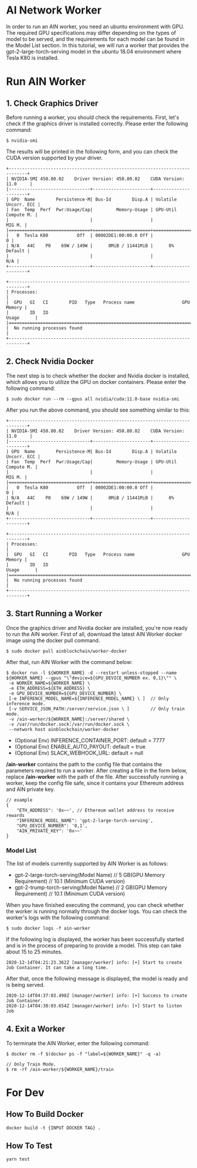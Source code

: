 # AI Network Worker
In order to run an AIN worker, you need an ubuntu environment with GPU. The required GPU specifications may differ depending on the types of model to be served, and the requirements for each model can be found in the Model List section. In this tutorial, we will run a worker that provides the gpt-2-large-torch-serving model in the ubuntu 18.04 environment where Tesla K80 is installed.

# Run AIN Worker

## 1. Check Graphics Driver
Before running a worker, you should check the requirements. First, let's check if the graphics driver is installed correctly. Please enter the following command:

```
$ nvidia-smi
```

The results will be printed in the following form, and you can check the CUDA version supported by your driver.

```
+-----------------------------------------------------------------------------+
| NVIDIA-SMI 450.80.02    Driver Version: 450.80.02    CUDA Version: 11.0     |
|-------------------------------+----------------------+----------------------+
| GPU  Name        Persistence-M| Bus-Id        Disp.A | Volatile Uncorr. ECC |
| Fan  Temp  Perf  Pwr:Usage/Cap|         Memory-Usage | GPU-Util  Compute M. |
|                               |                      |               MIG M. |
|===============================+======================+======================|
|   0  Tesla K80           Off  | 00002DE1:00:00.0 Off |                    0 |
| N/A   44C    P0    69W / 149W |      0MiB / 11441MiB |      0%      Default |
|                               |                      |                  N/A |
+-------------------------------+----------------------+----------------------+

+-----------------------------------------------------------------------------+
| Processes:                                                                  |
|  GPU   GI   CI        PID   Type   Process name                  GPU Memory |
|        ID   ID                                                   Usage      |
|=============================================================================|
|  No running processes found                                                 |
+-----------------------------------------------------------------------------+
```


## 2. Check Nvidia Docker
The next step is to check whether the docker and Nvidia docker is installed, which allows you to utilize the GPU on docker containers. Please enter the following command:

```
$ sudo docker run --rm --gpus all nvidia/cuda:11.0-base nvidia-smi
```

After you run the above command, you should see something similar to this:

```
+-----------------------------------------------------------------------------+
| NVIDIA-SMI 450.80.02    Driver Version: 450.80.02    CUDA Version: 11.0     |
|-------------------------------+----------------------+----------------------+
| GPU  Name        Persistence-M| Bus-Id        Disp.A | Volatile Uncorr. ECC |
| Fan  Temp  Perf  Pwr:Usage/Cap|         Memory-Usage | GPU-Util  Compute M. |
|                               |                      |               MIG M. |
|===============================+======================+======================|
|   0  Tesla K80           Off  | 00002DE1:00:00.0 Off |                    0 |
| N/A   44C    P0    69W / 149W |      0MiB / 11441MiB |      0%      Default |
|                               |                      |                  N/A |
+-------------------------------+----------------------+----------------------+

+-----------------------------------------------------------------------------+
| Processes:                                                                  |
|  GPU   GI   CI        PID   Type   Process name                  GPU Memory |
|        ID   ID                                                   Usage      |
|=============================================================================|
|  No running processes found                                                 |
+-----------------------------------------------------------------------------+
```

## 3. Start Running a Worker

Once the graphics driver and Nvidia docker are installed, you're now ready to run the AIN worker. First of all, download the latest AIN Worker docker image using the docker pull command.

```
$ sudo docker pull ainblockchain/worker-docker
```

After that, run AIN Worker with the command below:

```
$ docker run -l ${WORKER_NAME} -d --restart unless-stopped --name ${WORKER_NAME} --gpus "\"device=${GPU_DEVICE_NUMBER ex. 0,1}\"" \
 -e WORKER_NAME=${WORKER_NAME} \
 -e ETH_ADDRESS=${ETH_ADDRESS} \
 -e GPU_DEVICE_NUMBER=${GPU_DEVICE_NUMBER} \
 [-e INFERENCE_MODEL_NAME=${INFERENCE_MODEL_NAME} \ ]  // Only inference mode.
 [-v SERVICE_JSON_PATH:/server/service.json \ ]        // Only train mode.
 -v /ain-worker/${WORKER_NAME}:/server/shared \
 -v /var/run/docker.sock:/var/run/docker.sock \
 --network host ainblockchain/worker-docker
```
- (Optional Env) INFERENCE_CONTAINER_PORT: default = 7777
- (Optional Env) ENABLE_AUTO_PAYOUT: default = true
- (Optional Env) SLACK_WEBHOOK_URL: default = null

**/ain-worker** contains the path to the config file that contains the parameters required to run a worker. After creating a file in the form below, replace **/ain-worker** with the path of the file. After successfully running a worker, keep the config file safe, since it contains your Ethereum address and AIN private key.

```
// example
{
    "ETH_ADDRESS": '0x~~', // Ethereum wallet address to receive rewards
    "INFERENCE_MODEL_NAME": 'gpt-2-large-torch-serving',
    "GPU_DEVICE_NUMBER": '0,1',
    "AIN_PRIVATE_KEY": '0x~~'
}
```

### Model List
The list of models currently supported by AIN Worker is as follows:

-  gpt-2-large-torch-serving(Model Name) // 5 GB(GPU Memory Requirement) // 10.1 (Minimum CUDA version)
-  gpt-2-trump-torch-serving(Model Name) // 2 GB(GPU Memory Requirement) // 10.1 (Minimum CUDA version)

When you have finished executing the command, you can check whether the worker is running normally through the docker logs. You can check the worker's logs with the following command:

```
$ sudo docker logs -f ain-worker
```

If the following log is displayed, the worker has been successfully started and is in the process of preparing to provide a model. This step can take about 15 to 25 minutes.

```
2020-12-14T04:21:23.362Z [manager/worker] info: [+] Start to create Job Container. It can take a long time.
```

After that, once the following message is displayed, the model is ready and is being served.

```
2020-12-14T04:37:03.498Z [manager/worker] info: [+] Success to create Job Container.
2020-12-14T04:38:03.654Z [manager/worker] info: [+] Start to listen Job
```

## 4. Exit a Worker

To terminate the AIN Worker, enter the following command:

```
$ docker rm -f $(docker ps -f "label=${WORKER_NAME}" -q -a)

// Only Train Mode.
$ rm -rf /ain-worker/${WORKER_NAME}/train
```


# For Dev

## How To Build Docker

```
docker build -t {INPUT DOCKER TAG} .
```

## How To Test

```
yarn test
```
